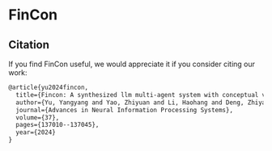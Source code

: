 # FinCon


## Citation
If you find FinCon useful, we would appreciate it if you consider citing our work:
```md
@article{yu2024fincon,
  title={Fincon: A synthesized llm multi-agent system with conceptual verbal reinforcement for enhanced financial decision making},
  author={Yu, Yangyang and Yao, Zhiyuan and Li, Haohang and Deng, Zhiyang and Jiang, Yuechen and Cao, Yupeng and Chen, Zhi and Suchow, Jordan and Cui, Zhenyu and Liu, Rong and others},
  journal={Advances in Neural Information Processing Systems},
  volume={37},
  pages={137010--137045},
  year={2024}
}
```
